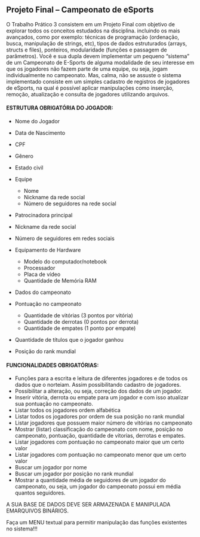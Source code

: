 ## Projeto Final – Campeonato de eSports

O Trabalho Prático 3 consistem em um Projeto Final com objetivo de
explorar todos os conceitos estudados na disciplina. incluindo os mais
avançados, como por exemplo: técnicas de programação (ordenação, busca,
manipulação de strings, etc), tipos de dados estruturados (arrays, structs e files),
ponteiros, modularidade (funções e passagem de parâmetros).
Você e sua dupla devem implementar um pequeno “sistema” de um
Campeonato de E-Sports de alguma modalidade de seu interesse em que os
jogadores não fazem parte de uma equipe, ou seja, jogam individualmente no
campeonato.
Mas, calma, não se assuste o sistema implementado consiste em um
simples cadastro de registros de jogadores de eSports, na qual é possível aplicar
manipulações como inserção, remoção, atualização e consulta de jogadores
utilizando arquivos.

#### ESTRUTURA OBRIGATÓRIA DO JOGADOR:
- Nome do Jogador
- Data de Nascimento
- CPF
- Gênero
- Estado civil
- Equipe
     - Nome
     - Nickname da rede social
     - Número de seguidores na rede social
- Patrocinadora principal
- Nickname da rede social
- Número de seguidores em redes sociais

- Equipamento de Hardware
     - Modelo do computador/notebook
     - Processador
     - Placa de vídeo
     - Quantidade de Memória RAM
- Dados do campeonato
- Pontuação no campeonato
     - Quantidade de vitórias (3 pontos por vitória)
     - Quantidade de derrotas (0 pontos por derrota)
     - Quantidade de empates (1 ponto por empate)
- Quantidade de títulos que o jogador ganhou
- Posição do rank mundial

#### FUNCIONALIDADES OBRIGATÓRIAS:
- Funções para a escrita e leitura de diferentes jogadores e de todos os
dados que o norteiam. Assim possibilitando cadastro de jogadores.
- Possibilitar a alteração, ou seja, correção dos dados de um jogador.
- Inserir vitória, derrota ou empate para um jogador e com isso atualizar
sua pontuação no campeonato.
- Listar todos os jogadores ordem alfabética
- Listar todos os jogadores por ordem de sua posição no rank mundial
- Listar jogadores que possuem maior número de vitórias no campeonato
- Mostrar (listar) classificação do campeonato com nome, posição no
campeonato, pontuação, quantidade de vitorias, derrotas e empates.
- Listar jogadores com pontuação no campeonato maior que um certo
valor
- Listar jogadores com pontuação no campeonato menor que um certo
valor
- Buscar um jogador por nome
- Buscar um jogador por posição no rank mundial
- Mostrar a quantidade média de seguidores de um jogador do
campeonato, ou seja, um jogador do campeonato possui em média
quantos seguidores.

A SUA BASE DE DADOS DEVE SER ARMAZENADA E MANIPULADA EMARQUIVOS BINÁRIOS.

Faça um MENU textual para permitir manipulação das funções existentes no sistema!!!
